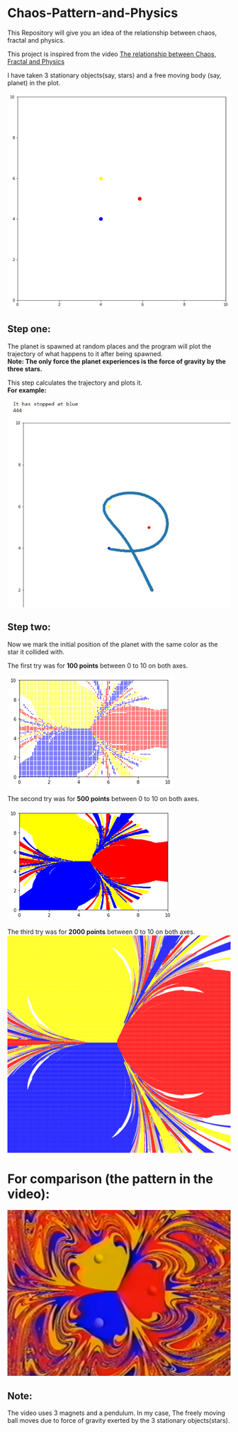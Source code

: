 # Chaos-Pattern-and-Physics
This Repository will give you an idea of the relationship between chaos, fractal and physics.

This project is inspired from the video [The relationship between Chaos, Fractal and Physics](https://youtu.be/C5Jkgvw-Z6E)

I have taken 3 stationary objects(say, stars) and a free moving body (say, planet) in the plot.

![3 stars](https://github.com/Astrojigs/Chaos-Pattern-and-Physics/blob/main/stationary_stars.png)


## Step one:
The planet is spawned at random places and the program will plot the trajectory of what happens to it after being spawned.<br>
**Note: The only force the planet experiences is the force of gravity by the three stars.**

This step calculates the trajectory and plots it.<br>
**For example:**

![Trajectory of planet](https://github.com/Astrojigs/Chaos-Pattern-and-Physics/blob/main/trajectory.jpg)

## Step two:
Now we mark the initial position of the planet with the same color as the star it collided with.

The first try was for **100 points** between 0 to 10 on both axes.

![100x100 pic](https://github.com/Astrojigs/Chaos-Pattern-and-Physics/blob/main/100.png)

The second try was for **500 points** between 0 to 10 on both axes.

![500x500_pic](https://github.com/Astrojigs/Chaos-Pattern-and-Physics/blob/main/500.png)

The third try was for **2000 points** between 0 to 10 on both axes.
![2kx2k_pic](https://github.com/Astrojigs/Chaos-Pattern-and-Physics/blob/main/NicePattern.png)



# For comparison (the pattern in the video):
![Video Pattern](https://github.com/Astrojigs/Chaos-Pattern-and-Physics/blob/main/chaos-fractal-physics-original.jpg)



## Note:
The video uses 3 magnets and a pendulum. In my case, The freely moving ball moves due to force of gravity exerted by the 3 stationary objects(stars).


